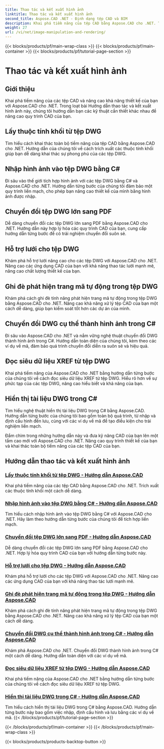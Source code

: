 ```yaml
---
title: Thao tác và kết xuất hình ảnh
linktitle: Thao tác và kết xuất hình ảnh
second_title: Aspose.CAD .NET - Định dạng tệp CAD và BIM
description: Khai phá tiềm năng của tệp CAD bằng Aspose.CAD cho .NET. Tìm hiểu cách trích xuất thuộc tính khối, nhập hình ảnh, chuyển đổi DWG sang PDF, hỗ trợ lưới và hơn thế nữa một cách dễ dàng.
weight: 27
url: /vi/net/image-manipulation-and-rendering/
---
```


{{< blocks/products/pf/main-wrap-class >}}
{{< blocks/products/pf/main-container >}}
{{< blocks/products/pf/tutorial-page-section >}}

# Thao tác và kết xuất hình ảnh


## Giới thiệu

Khai phá tiềm năng của các tệp CAD và nâng cao khả năng thiết kế của bạn với Aspose.CAD cho .NET. Trong loạt bài Hướng dẫn thao tác và kết xuất hình ảnh này, chúng tôi hướng dẫn bạn các kỹ thuật cần thiết khác nhau để nâng cao quy trình CAD của bạn.

 ## Lấy thuộc tính khối từ tệp DWG 
Tìm hiểu cách khai thác toàn bộ tiềm năng của tệp CAD bằng Aspose.CAD cho .NET. Hướng dẫn của chúng tôi về cách trích xuất các thuộc tính khối giúp bạn dễ dàng khai thác sự phong phú của các tệp DWG.

 ## Nhập hình ảnh vào tệp DWG bằng C# 
Đi sâu vào thế giới tích hợp hình ảnh với các tệp DWG bằng C# và Aspose.CAD cho .NET. Hướng dẫn từng bước của chúng tôi đảm bảo một quy trình liền mạch, cho phép bạn nâng cao thiết kế của mình bằng hình ảnh được nhập.

 ## Chuyển đổi tệp DWG lớn sang PDF 
Dễ dàng chuyển đổi các tệp DWG lớn sang PDF bằng Aspose.CAD cho .NET. Hướng dẫn này hợp lý hóa các quy trình CAD của bạn, cung cấp hướng dẫn từng bước để có trải nghiệm chuyển đổi suôn sẻ.

 ## Hỗ trợ lưới cho tệp DWG 
Khám phá hỗ trợ lưới nâng cao cho các tệp DWG với Aspose.CAD cho .NET. Nâng cao các ứng dụng CAD của bạn với khả năng thao tác lưới mạnh mẽ, nâng cao chất lượng thiết kế của bạn.

 ## Ghi đè phát hiện trang mã tự động trong tệp DWG 
Khám phá cách ghi đè tính năng phát hiện trang mã tự động trong tệp DWG bằng Aspose.CAD cho .NET. Nâng cao khả năng xử lý tệp CAD của bạn một cách dễ dàng, giúp bạn kiểm soát tốt hơn các dự án của mình.

 ## Chuyển đổi DWG cụ thể thành hình ảnh trong C# 
Đi sâu vào Aspose.CAD cho .NET và nắm vững nghệ thuật chuyển đổi DWG thành hình ảnh trong C#. Hướng dẫn toàn diện của chúng tôi, kèm theo các ví dụ về mã, đảm bảo quá trình chuyển đổi diễn ra suôn sẻ và hiệu quả.

 ## Đọc siêu dữ liệu XREF từ tệp DWG 
Khai phá tiềm năng của Aspose.CAD cho .NET bằng hướng dẫn từng bước của chúng tôi về cách đọc siêu dữ liệu XREF từ tệp DWG. Hiểu rõ hơn về sự phức tạp của các tệp DWG, nâng cao hiểu biết và khả năng của bạn.

 ## Hiển thị tài liệu DWG trong C# 
Tìm hiểu nghệ thuật hiển thị tài liệu DWG trong C# bằng Aspose.CAD. Hướng dẫn từng bước của chúng tôi bao gồm toàn bộ quá trình, từ nhập và định cấu hình đến lưu, cùng với các ví dụ về mã để tạo điều kiện cho trải nghiệm liền mạch.

Đắm chìm trong những hướng dẫn này và đưa kỹ năng CAD của bạn lên một tầm cao mới với Aspose.CAD cho .NET. Nâng cao quy trình thiết kế của bạn và khai thác toàn bộ tiềm năng của các tệp CAD của bạn.
## Hướng dẫn thao tác và kết xuất hình ảnh
### [Lấy thuộc tính khối từ tệp DWG - Hướng dẫn Aspose.CAD](./getting-block-attributes-from-dwg/)
Khai phá tiềm năng của các tệp CAD bằng Aspose.CAD cho .NET. Trích xuất các thuộc tính khối một cách dễ dàng.
### [Nhập hình ảnh vào tệp DWG bằng C# - Hướng dẫn Aspose.CAD](./importing-images-into-dwg/)
Tìm hiểu cách nhập hình ảnh vào tệp DWG bằng C# với Aspose.CAD cho .NET. Hãy làm theo hướng dẫn từng bước của chúng tôi để tích hợp liền mạch.
### [Chuyển đổi tệp DWG lớn sang PDF - Hướng dẫn Aspose.CAD](./converting-large-dwg-files-to-pdf/)
Dễ dàng chuyển đổi các tệp DWG lớn sang PDF bằng Aspose.CAD cho .NET. Hợp lý hóa quy trình CAD của bạn với hướng dẫn từng bước này.
### [Hỗ trợ lưới cho tệp DWG - Hướng dẫn Aspose.CAD](./mesh-support-for-dwg/)
Khám phá hỗ trợ lưới cho các tệp DWG với Aspose.CAD cho .NET. Nâng cao các ứng dụng CAD của bạn với khả năng thao tác lưới mạnh mẽ.
### [Ghi đè phát hiện trang mã tự động trong tệp DWG - Hướng dẫn Aspose.CAD](./override-automatic-codepage-detection-in-dwg/)
Khám phá cách ghi đè tính năng phát hiện trang mã tự động trong tệp DWG bằng Aspose.CAD cho .NET. Nâng cao khả năng xử lý tệp CAD của bạn một cách dễ dàng.
### [Chuyển đổi DWG cụ thể thành hình ảnh trong C# - Hướng dẫn Aspose.CAD](./converting-particular-dwg-to-image/)
Khám phá Aspose.CAD cho .NET. Chuyển đổi DWG thành hình ảnh trong C# một cách dễ dàng. Hướng dẫn toàn diện với các ví dụ về mã.
### [Đọc siêu dữ liệu XREF từ tệp DWG - Hướng dẫn Aspose.CAD](./reading-xref-metadata-from-dwg/)
Khai phá tiềm năng của Aspose.CAD cho .NET bằng hướng dẫn từng bước của chúng tôi về cách đọc siêu dữ liệu XREF từ tệp DWG.
### [Hiển thị tài liệu DWG trong C# - Hướng dẫn Aspose.CAD](./rendering-dwg-documents/)
Tìm hiểu cách hiển thị tài liệu DWG trong C# bằng Aspose.CAD. Hướng dẫn từng bước này bao gồm việc nhập, định cấu hình và lưu bằng các ví dụ về mã.
{{< /blocks/products/pf/tutorial-page-section >}}

{{< /blocks/products/pf/main-container >}}
{{< /blocks/products/pf/main-wrap-class >}}

{{< blocks/products/products-backtop-button >}}

